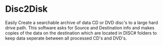 Disc2Disk
=========

Easily Create a searchable archive of data CD or DVD disc's to a large hard drive path. This software asks for Source and Destination info and makes copies of the data on the destination which are located in DISC# folders to keep data seperate between all processed CD's and DVD's.

